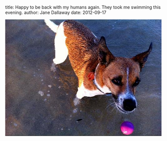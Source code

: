 
title: Happy to be back with my humans again. They took me swimming this evening.
author: Jane Dallaway
date: 2012-09-17

<div>
				<a href="/media/Rphoto.JPG">
					<img width="500" src="/media/Rphoto.JPG.500.JPG" height="374"></img>
			  </a>
			</div>


 
    